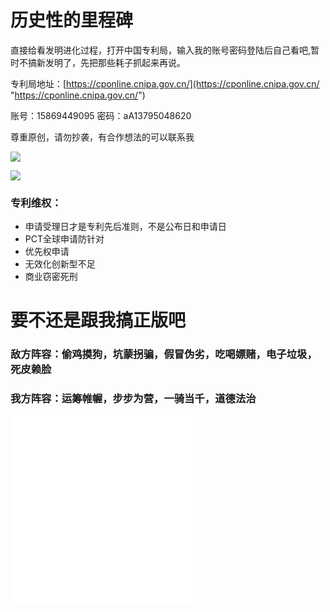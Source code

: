 # 历史性的里程碑

直接给看发明进化过程，打开中国专利局，输入我的账号密码登陆后自己看吧,暂时不搞新发明了，先把那些耗子抓起来再说。

专利局地址：[https://cponline.cnipa.gov.cn/](https://cponline.cnipa.gov.cn/ "https://cponline.cnipa.gov.cn/")

账号：15869449095 密码：aA13795048620

尊重原创，请勿抄袭，有合作想法的可以联系我

![](https://www.jiechurenlei.com/atlas/iwEcAqNqcGcDAQTRDAAF0RAABrAs8YCTsQrNRgdBdu-jKeEAB9IbC9flCAAJomltCgEL0gBRr2M.jpg_720x720q90.jpg)

![](https://www.jiechurenlei.com/atlas/iwEcAqNqcGcDAQTRDAAF0RAABrBu4fuKyMo9jgdBduvWxvcAB9IbC9flCAAJomltCgEL0gBTxVI.jpg_720x720q90.jpg)

### 专利维权：
- 申请受理日才是专利先后准则，不是公布日和申请日
- PCT全球申请防针对
- 优先权申请
- 无效化创新型不足
- 商业窃密死刑

# 要不还是跟我搞正版吧

### 敌方阵容：偷鸡摸狗，坑蒙拐骗，假冒伪劣，吃喝嫖赌，电子垃圾，死皮赖脸

### 我方阵容：运筹帷幄，步步为营，一骑当千，道德法治

<iframe src="//player.bilibili.com/player.html?isOutside=true&aid=114703728643643&bvid=BV1UsNJzvEQF&cid=30563633852&p=1" scrolling="no" border="0" frameborder="no" framespacing="0" allowfullscreen="true"></iframe>

<iframe src="//player.bilibili.com/player.html?isOutside=true&aid=114714969375974&bvid=BV1BNKAzMEiy&cid=30599744053&p=1" scrolling="no" border="0" frameborder="no" framespacing="0" allowfullscreen="true"></iframe>
